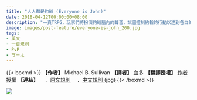 ```yaml
---
title: "人人都是約翰 (Everyone is John)"
date: 2018-04-12T00:00:00+08:00
description: "一頁TRPG，玩家們將扮演約翰腦內的聲音，試圖控制約翰的行動以達到各自的目標！"
image: images/post-feature/everyone-is-john_200.jpg
tags: 
- 英文
- 一頁規則
- PvP
- ㄎㄧㄤ
---
```

{{< boxmd >}}
**【作者】** Michael B. Sullivan
**【譯者】** 血多
**【翻譯授權】** [作者授權](https://www.reddit.com/r/rpg/comments/8bh5tu/looking_for_the_author_of_everyone_is_john)
**【連結】**
　．[原文規則](https://1d4chan.org/images/thumb/7/70/EVERYONE_IS_JOHN.png/441px-EVERYONE_IS_JOHN.png)
　．[中文規則 (jpg)](https://drive.google.com/file/d/1LydxvVH39Hh_Cef8UrgmZeiKt8QoE75W/view)
{{< /boxmd >}}

<img src='https://i.imgur.com/GjUGjGL.jpg'>
